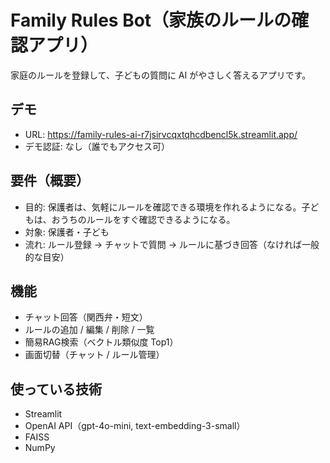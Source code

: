 # Family Rules Bot（家族のルールの確認アプリ）

家庭のルールを登録して、子どもの質問に AI がやさしく答えるアプリです。

## デモ
- URL: https://family-rules-ai-r7jsirvcqxtqhcdbencl5k.streamlit.app/
- デモ認証: なし（誰でもアクセス可）

## 要件（概要）
- 目的: 保護者は、気軽にルールを確認できる環境を作れるようになる。子どもは、おうちのルールをすぐ確認できるようになる。
- 対象: 保護者・子ども
- 流れ: ルール登録 → チャットで質問 → ルールに基づき回答（なければ一般的な目安）

## 機能
- チャット回答（関西弁・短文）
- ルールの追加 / 編集 / 削除 / 一覧
- 簡易RAG検索（ベクトル類似度 Top1）
- 画面切替（チャット / ルール管理）

## 使っている技術
- Streamlit
- OpenAI API（gpt-4o-mini, text-embedding-3-small）
- FAISS
- NumPy